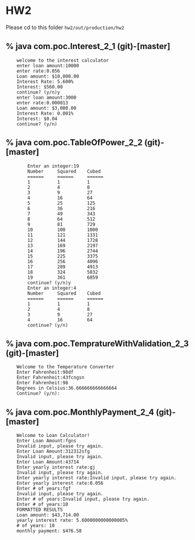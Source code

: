 # HW2

Please cd to this folder `hw2/out/production/hw2
`
## % java com.poc.Interest_2_1                                                                                                      (git)-[master]


        welcome to the interest calculator
        enter loan amount:10000
        enter rate:0.056
        Loan amount: $10,000.00
        Interest Rate: 5.600%
        Interest: $560.00
        continue? (y/n)y
        enter loan amount:3000
        enter rate:0.000013
        Loan amount: $3,000.00
        Interest Rate: 0.001%
        Interest: $0.04
        continue? (y/n)


## % java com.poc.TableOfPower_2_2                                                                                                  (git)-[master]
            
            Enter an integer:19
            Number     Squared    Cubed
            ======     ======     ======
            1          1          1
            2          4          8
            3          9          27
            4          16         64
            5          25         125
            6          36         216
            7          49         343
            8          64         512
            9          81         729
            10         100        1000
            11         121        1331
            12         144        1728
            13         169        2197
            14         196        2744
            15         225        3375
            16         256        4096
            17         289        4913
            18         324        5832
            19         361        6859
            continue? (y/n)y
            Enter an integer:4
            Number     Squared    Cubed
            ======     ======     ======
            1          1          1
            2          4          8
            3          9          27
            4          16         64
            continue? (y/n)


## % java com.poc.TempratureWithValidation_2_3                                                                                      (git)-[master]

        Welcome to the Temperature Converter
        Enter Fahrenheit:98df
        Enter Fahrenheit:43fcngsn
        Enter Fahrenheit:98
        Degrees in Celsius:36.666666666666664
        Continue? (y/n):



## % java com.poc.MonthlyPayment_2_4                                                                                                (git)-[master]

        Welcome to Loan Calculator!
        Enter Loan Amount:fgns
        Invalid input, please try again.
        Enter Loan Amount:312312sfg
        Invalid input, please try again.
        Enter Loan Amount:43714
        Enter yearly interest rate:gj
        Invalid input, please try again.
        Enter yearly interest rate:Invalid input, please try again.
        Enter yearly interest rate:0.056
        Enter # of years:fgf
        Invalid input, please try again.
        Enter # of years:Invalid input, please try again.
        Enter # of years:10
        FORMATTED RESULTS
        Loan amount: $43,714.00
        yearly interest rate: 5.6000000000000005%
        # of years: 10
        monthly payment: $476.58

